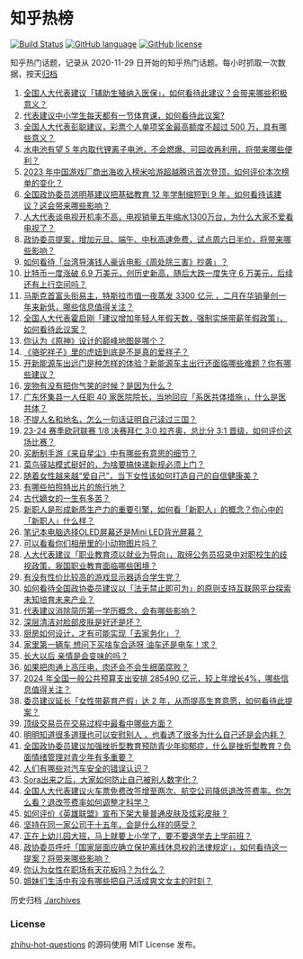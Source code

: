 # 知乎热榜
[![Build Status](https://github.com/ToWeLong/zhihu-hot-questions/workflows/CI/badge.svg)](https://github.com/ToWeLong/zhihu-hot-questions/actions)
[![GitHub language](https://img.shields.io/badge/language-golang-orange.svg)](https://golang.org/)
[![GitHub license](https://img.shields.io/github/license/ToWeLong/zhihu-hot-questions)](https://github.com/ToWeLong/zhihu-hot-questions/blob/main/LICENSE)

知乎热门话题，记录从 2020-11-29 日开始的知乎热门话题。每小时抓取一次数据，按天[归档](./archives)

<!-- BEGIN -->

1. [全国人大代表建议「辅助生殖纳入医保」，如何看待此建议？会带来哪些积极意义？](https://www.zhihu.com/question/647172917)
1. [代表建议中小学生每天都有一节体育课，如何看待此议案?](https://www.zhihu.com/question/647172092)
1. [全国人大代表彭聪建议，彩票个人单项奖金最高额度不超过 500 万，具有哪些意义？](https://www.zhihu.com/question/647225582)
1. [水电池有望 5 年内取代锂离子电池，不会燃爆、可回收再利用，将带来哪些便利？](https://www.zhihu.com/question/647220453)
1. [2023 年中国游戏厂商出海收入榜米哈游超越腾讯首次登顶，如何评价本次榜单的变化？](https://www.zhihu.com/question/646589705)
1. [全国政协委员洪明基建议把基础教育 12 年学制缩短到 9 年，如何看待该建议？这会带来哪些影响？](https://www.zhihu.com/question/647277609)
1. [人大代表谈电视开机率不高，电视销量五年缩水1300万台，为什么大家不爱看电视了？](https://www.zhihu.com/question/647281446)
1. [政协委员提案，增加元旦、端午、中秋高速免费，试点周六日半价，将带来哪些影响？](https://www.zhihu.com/question/646079746)
1. [如何看待「台湾导演钱人豪诉电影《周处除三害》抄袭」？](https://www.zhihu.com/question/646587384)
1. [比特币一度涨破 6.9 万美元，创历史新高，随后大跌一度失守 6 万美元，后续还有上行空间吗？](https://www.zhihu.com/question/647274444)
1. [马斯克首富头衔易主，特斯拉市值一夜蒸发 3300 亿元 ，二月在华销量创一年来新低，哪些信息值得关注？](https://www.zhihu.com/question/647138195)
1. [全国人大代表霍启刚「建议增加年轻人年假天数，强制实施带薪年假政策」，如何看待此议案？](https://www.zhihu.com/question/647112747)
1. [你认为《原神》设计的巅峰地图是哪个？](https://www.zhihu.com/question/646902603)
1. [《骆驼祥子》里的虎妞到底是不是真的爱祥子？](https://www.zhihu.com/question/646734342)
1. [开新能源车出远门是种怎样的体验？新能源车主出行还面临哪些难题？你有哪些建议？](https://www.zhihu.com/question/646639395)
1. [宠物有没有把你气笑的时候？是因为什么？](https://www.zhihu.com/question/641183820)
1. [广东怀集县一人任职 40 家医院院长，当地回应「系医共体措施」，什么是医共体？](https://www.zhihu.com/question/647274381)
1. [不提人名和地名，怎么一句话证明自己读过三国？](https://www.zhihu.com/question/644709777)
1. [23-24 赛季欧冠联赛 1/8 决赛拜仁 3:0 拉齐奥，总比分 3:1 晋级，如何评价这场比赛？](https://www.zhihu.com/question/647245267)
1. [买断制手游《来自星尘》中有哪些有意思的细节？](https://www.zhihu.com/question/646152552)
1. [菜鸟驿站模式挺好的，为啥要搞快递新规必须上门？](https://www.zhihu.com/question/646924085)
1. [随着女性越来越“爱自己”，当下女性该如何打造自己的自信健康美？](https://www.zhihu.com/question/647225766)
1. [有哪些拍照特出片的旅行地？](https://www.zhihu.com/question/645951899)
1. [古代嫡女的一生有多苦？](https://www.zhihu.com/question/640869366)
1. [新职人是形成新质生产力的重要引擎，如何看「新职人」的概念？你心中的「新职人」什么样？](https://www.zhihu.com/question/647154480)
1. [笔记本电脑选择OLED屏幕还是Mini LED背光屏幕？](https://www.zhihu.com/question/645850155)
1. [可以看看你们相册里的小动物图片吗？](https://www.zhihu.com/question/646900513)
1. [人大代表建议「职业教育须以就业为导向」，取缔公务员招录中对职校生的歧视政策，我国职业教育面临哪些困境？](https://www.zhihu.com/question/647289653)
1. [有没有性价比较高的游戏显示器适合学生党？](https://www.zhihu.com/question/645096974)
1. [如何看待全国政协委员建议以「法无禁止即可为」的原则支持互联网平台探索未知培育未来产业？](https://www.zhihu.com/question/647031454)
1. [代表建议消除简历第一学历概念，会有哪些影响？](https://www.zhihu.com/question/647198085)
1. [深层清洁对脸部皮肤是好还是坏？](https://www.zhihu.com/question/641958869)
1. [厨房如何设计，才有可能实现「去家务化」？](https://www.zhihu.com/question/646518639)
1. [家里第一辆车 想问下买啥车合适呀 油车还是电车！求？](https://www.zhihu.com/question/643401239)
1. [长大以后 亲情是会变味的吗？](https://www.zhihu.com/question/433548514)
1. [如果把肉通上高压电，肉还会不会生细菌腐败？](https://www.zhihu.com/question/646357797)
1. [2024 年全国一般公共预算支出安排 285490 亿元，较上年增长4%，哪些信息值得关注？](https://www.zhihu.com/question/647274150)
1. [委员建议延长「女性带薪育产假」达 2 年，从而提高生育意愿，如何看待此提案？](https://www.zhihu.com/question/647134843)
1. [顶级交易员在交易过程中最看中哪些方面？](https://www.zhihu.com/question/641175557)
1. [明明知道很多道理也可以安慰别人 ，也看透了很多为什么自己还是会内耗？](https://www.zhihu.com/question/645283620)
1. [全国政协委员建议加强挫折型教育预防青少年抑郁症，什么是挫折型教育？负面情绪管理对青少年有多重要？](https://www.zhihu.com/question/647006459)
1. [人们有哪些对汽车安全的错误认识？](https://www.zhihu.com/question/604400699)
1. [Sora出来之后，大家如何防止自己被别人数字化？](https://www.zhihu.com/question/644936246)
1. [全国人大代表建议火车票免费改签增至两次、航空公司降低退改签费率。你怎么看？退改签费率如何调整才科学？](https://www.zhihu.com/question/647145142)
1. [如何评价《英雄联盟》宣布下架大量普通皮肤及炫彩皮肤？](https://www.zhihu.com/question/646509480)
1. [坚持在同一家公司干十五年，会是什么样的感受？](https://www.zhihu.com/question/646598795)
1. [正在上幼儿园大班，马上就要上小学了，要不要退学去上学前班？](https://www.zhihu.com/question/646018568)
1. [政协委员呼吁「国家层面应确立保护离线休息权的法律规定」，如何看待这一提案？将带来哪些影响？](https://www.zhihu.com/question/647129422)
1. [你认为女性在职场有天花板吗？为什么？](https://www.zhihu.com/question/645935221)
1. [姐妹们生活中有没有哪些把自己活成爽文女主的时刻？](https://www.zhihu.com/question/646128878)

<!-- END -->

历史归档 [./archives](./archives)


### License
[zhihu-hot-questions](https://github.com/towelong/zhihu-hot-questions) 的源码使用 MIT License 发布。